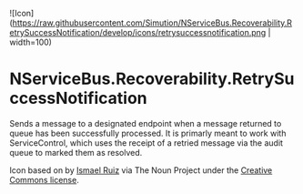 ![Icon](https://raw.githubusercontent.com/Simution/NServiceBus.Recoverability.RetrySuccessNotification/develop/icons/retrysuccessnotification.png | width=100)

# NServiceBus.Recoverability.RetrySuccessNotification

Sends a message to a designated endpoint when a message returned to queue has been successfully processed. It is primarly meant to work with ServiceControl, which uses the receipt of a retried message via the audit queue to marked them as resolved.

Icon based on by [Ismael Ruiz](https://thenounproject.com/prisma0081) via The Noun Project under the [Creative Commons license](https://creativecommons.org/licenses/by/3.0/us/).